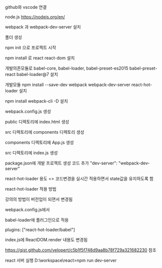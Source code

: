 github와 vscode 연결

node.js 
https://nodejs.org/en/

webpack 과 webpack-dev-server 설치

폴더 생성

npm init 으로 프로젝트 시작

npm install 로 react react-dom 설치

개발의존모듈로 babel-core, babel-loader, babel-preset-es2015 babel-preset-react babel-loader@7 설치

개발모듈 npm install --save-dev webpack webpack-dev-server react-hot-loader 설치

npm install webpack-cli -D 설치

webpack.config.js 생성

public 디렉토리에 index.html 생성

src 디렉토리에 components 디렉토리 생성

components 디렉토리에 App.js 생성

src 디렉토리에 index.js 생성

package.json에 개발 프로젝트 생성 코드 추가     "dev-server": "webpack-dev-server"

react-hot-loader 용도 => 코드변경을 실시간 적용하면서 state값을 유지하도록 함

react-hot-loader 적용 방법

강의의 방법이 버전업이 되면서 변경됨

webpack.config.js에서 

babel-loader에 플러그인으로 적용

plugins: ["react-hot-loader/babel"]

index.js에 ReactDOM.render 내용도 변경됨

https://gist.github.com/velopert/c5b1f5f748d9aa8b78f729a321682230 참조

react 서버 실행
D:\workspace\react>npm run dev-server
